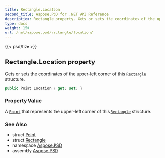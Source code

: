 ```yaml
---
title: Rectangle.Location
second_title: Aspose.PSD for .NET API Reference
description: Rectangle property. Gets or sets the coordinates of the upperleft corner of this Rectangle structure
type: docs
weight: 150
url: /net/aspose.psd/rectangle/location/
---
```

{{< psd/tize >}}
## Rectangle.Location property

Gets or sets the coordinates of the upper-left corner of this [`Rectangle`](../) structure.

```csharp
public Point Location { get; set; }
```

### Property Value

A [`Point`](../../point/) that represents the upper-left corner of this [`Rectangle`](../) structure.

### See Also

* struct [Point](../../point/)
* struct [Rectangle](../)
* namespace [Aspose.PSD](../../../aspose.psd/)
* assembly [Aspose.PSD](../../../)


